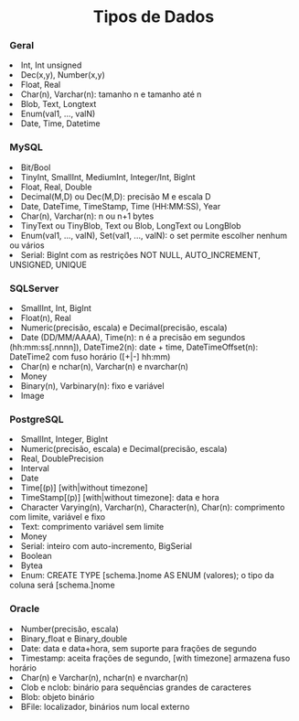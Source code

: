 <h1 align="center">Tipos de Dados</h1>

<h3>Geral</h3>
<li>Int, Int unsigned</li>
<li>Dec(x,y), Number(x,y)</li>
<li>Float, Real</li>
<li>Char(n), Varchar(n): tamanho n e tamanho até n</li>
<li>Blob, Text, Longtext</li>
<li>Enum(val1, ..., valN)</li>
<li>Date, Time, Datetime</li>

<h3>MySQL</h3>
<li>Bit/Bool</li>
<li>TinyInt, SmallInt, MediumInt, Integer/Int, BigInt</li>
<li>Float, Real, Double</li>
<li>Decimal(M,D) ou Dec(M,D): precisão M e escala D</li>
<li>Date, DateTime, TimeStamp, Time (HH:MM:SS), Year</li>
<li>Char(n), Varchar(n): n ou n+1 bytes</li>
<li>TinyText ou TinyBlob, Text ou Blob, LongText ou LongBlob</li>
<li>Enum(val1, ..., valN), Set(val1, ..., valN): o set permite escolher nenhum ou vários</li>
<li>Serial: BigInt com as restrições NOT NULL, AUTO_INCREMENT, UNSIGNED, UNIQUE</li>

<h3>SQLServer</h3>
<li>SmallInt, Int, BigInt</li>
<li>Float(n), Real</li>
<li>Numeric(precisão, escala) e Decimal(precisão, escala)</li>
<li>Date (DD/MM/AAAA), Time(n): n é a precisão em segundos (hh:mm:ss[.nnnn]), DateTime2(n): date + time, DateTimeOffset(n): DateTime2 com fuso horário ([+|-] hh:mm)</li>
<li>Char(n) e nchar(n), Varchar(n) e nvarchar(n)</li>
<li>Money</li><li>Binary(n), Varbinary(n): fixo e variável</li>
<li>Image</li>

<h3>PostgreSQL</h3>
<li>SmallInt, Integer, BigInt</li>
<li>Numeric(precisão, escala) e Decimal(precisão, escala)</li>
<li>Real, DoublePrecision</li>
<li>Interval</li>
<li>Date</li>
<li>Time[(p)] [with|without timezone]</li>
<li>TimeStamp[(p)] [with|without timezone]: data e hora</li>
<li>Character Varying(n), Varchar(n), Character(n), Char(n): comprimento com limite, variável e fixo</li>
<li>Text: comprimento variável sem limite</li>
<li>Money</li>
<li>Serial: inteiro com auto-incremento, BigSerial</li>
<li>Boolean</li>
<li>Bytea</li>
<li>Enum: CREATE TYPE [schema.]nome AS ENUM (valores); o tipo da coluna será [schema.]nome</li>

<h3>Oracle</h3>
<li>Number(precisão, escala)</li>
<li>Binary_float e Binary_double</li>
<li>Date: data e data+hora, sem suporte para frações de segundo</li>
<li>Timestamp: aceita frações de segundo, [with timezone] armazena fuso horário</li>
<li>Char(n) e Varchar(n), nchar(n) e nvarchar(n)</li>
<li>Clob e nclob: binário para sequências grandes de caracteres</li>
<li>Blob: objeto binário</li>
<li>BFile: localizador, binários num local externo</li>
